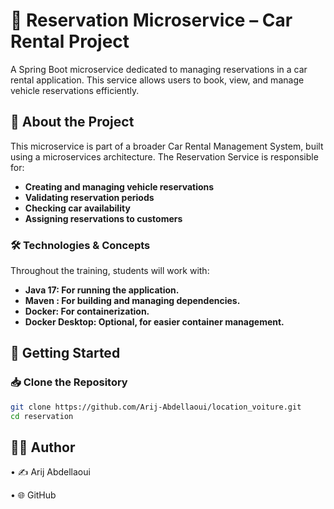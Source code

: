 
# 🚗 Reservation Microservice – Car Rental Project

A Spring Boot microservice dedicated to managing reservations in a car rental application. This service allows users to book, view, and manage vehicle reservations efficiently.

## 📌 About the Project

This microservice is part of a broader Car Rental Management System, built using a microservices architecture. The Reservation Service is responsible for:

- **Creating and managing vehicle reservations** 
- **Validating reservation periods**  
- **Checking car availability**  
- **Assigning reservations to customers** 

### 🛠️ Technologies & Concepts

Throughout the training, students will work with:  

- **Java 17: For running the application.**  
- **Maven : For building and managing dependencies.** 
- **Docker: For containerization.** 
- **Docker Desktop: Optional, for easier container management.**  

## 🚀 Getting Started

### 📥 Clone the Repository

```bash
git clone https://github.com/Arij-Abdellaoui/location_voiture.git
cd reservation
```
## 👩‍💻 Author

• ✍️ Arij Abdellaoui

• 🌐 GitHub
